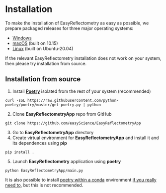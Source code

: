 # Installation

To make the installation of EasyReflectometry as easy as possible, we prepare packaged releases for three major operating systems: 

- [Windows](https://github.com/easyScience/EasyReflectometryApp/releases/download/v0.0.11-beta/EasyReflectometry_Windows_x86-32_v0.0.11-beta.exe)
- [macOS](https://github.com/easyScience/EasyReflectometryApp/releases/download/v0.0.11-beta/EasyReflectometry_macOS_x86-64_v0.0.11-beta.zip) (built on 10.15)
- [Linux](https://github.com/easyScience/EasyReflectometryApp/releases/download/v0.0.11-beta/EasyReflectometry_Linux_x86-64_v0.0.11-beta.zip) (built on Ubuntu-20.04)

If the relevant EasyReflectometry installation does not work on your system, then please try installation from source. 

## Installation from source

1. Install [**Poetry**](https://python-poetry.org/docs/) isolated from the rest of your system (recommended)
  ```
  curl -sSL https://raw.githubusercontent.com/python-poetry/poetry/master/get-poetry.py | python
  ```
2. Clone **EasyReflectometryApp** repo from GitHub
  ```
  git clone https://github.com/easyScience/EasyReflectometryApp
  ```
3. Go to **EasyReflectometryApp** directory
4. Create virtual environment for **EasyReflectometryApp** and install it and its dependences using **pip** 
  ```
  pip install .
  ```  
5. Launch **EasyReflectometry** application using **poetry**
  ```
  python EasyReflectometryApp/main.py
  ```

It is also possible to install [poetry within a conda](https://anaconda.org/conda-forge/poetry) environment [if you really need to](https://xkcd.com/1987/), but this is not recommended.
